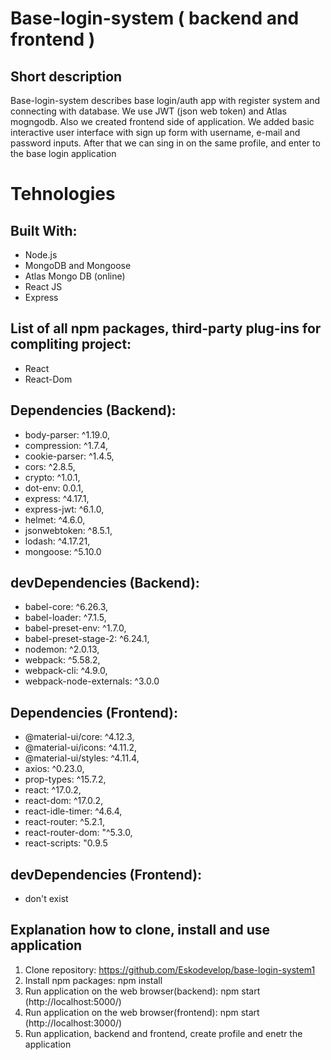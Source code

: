 # Base-login-system ( backend and frontend )
## Short description

Base-login-system describes base login/auth app with register system and connecting with database. We use JWT (json web token) and Atlas mogngodb.
Also we created frontend side of application. We added basic interactive user interface with sign up form with username, e-mail and password inputs. After that we can sing in on the same profile, and enter to the base login application 

# Tehnologies
## Built With:
* Node.js
* MongoDB and Mongoose
* Atlas Mongo DB (online)
* React JS
* Express

## List of all npm packages, third-party plug-ins for compliting project:
* React
* React-Dom

## Dependencies (Backend):
* body-parser: ^1.19.0,
* compression: ^1.7.4,
* cookie-parser: ^1.4.5,
* cors: ^2.8.5,
* crypto: ^1.0.1,
* dot-env: 0.0.1,
* express: ^4.17.1,
* express-jwt: ^6.1.0,
* helmet: ^4.6.0,
* jsonwebtoken: ^8.5.1,
* lodash: ^4.17.21,
* mongoose: ^5.10.0

## devDependencies (Backend):
* babel-core: ^6.26.3,
* babel-loader: ^7.1.5,
* babel-preset-env: ^1.7.0,
* babel-preset-stage-2: ^6.24.1,
* nodemon: ^2.0.13,
* webpack: ^5.58.2,
* webpack-cli: ^4.9.0,
* webpack-node-externals: ^3.0.0

## Dependencies (Frontend):
* @material-ui/core: ^4.12.3,
* @material-ui/icons: ^4.11.2,
* @material-ui/styles: ^4.11.4,
* axios: ^0.23.0,
* prop-types: ^15.7.2,
* react: ^17.0.2,
* react-dom: ^17.0.2,
* react-idle-timer: ^4.6.4,
* react-router: ^5.2.1,
* react-router-dom: "^5.3.0,
* react-scripts: "0.9.5

## devDependencies (Frontend):
* don't exist

## Explanation how to clone, install and use application
1. Clone repository: https://github.com/Eskodevelop/base-login-system1
2. Install npm packages: npm install
3. Run application on the web browser(backend): npm start (http://localhost:5000/)
4. Run application on the web browser(frontend): npm start (http://localhost:3000/)
5. Run application, backend and frontend, create profile and enetr the application
